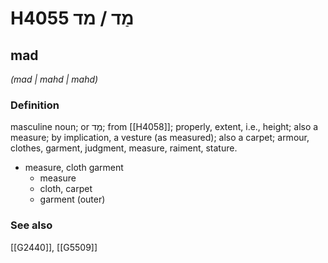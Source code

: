 # H4055 מַד / מד

## mad

_(mad | mahd | mahd)_

### Definition

masculine noun; or מֵד; from [[H4058]]; properly, extent, i.e., height; also a measure; by implication, a vesture (as measured); also a carpet; armour, clothes, garment, judgment, measure, raiment, stature.

- measure, cloth garment
    - measure
    - cloth, carpet
    - garment (outer)
### See also

[[G2440]], [[G5509]]

